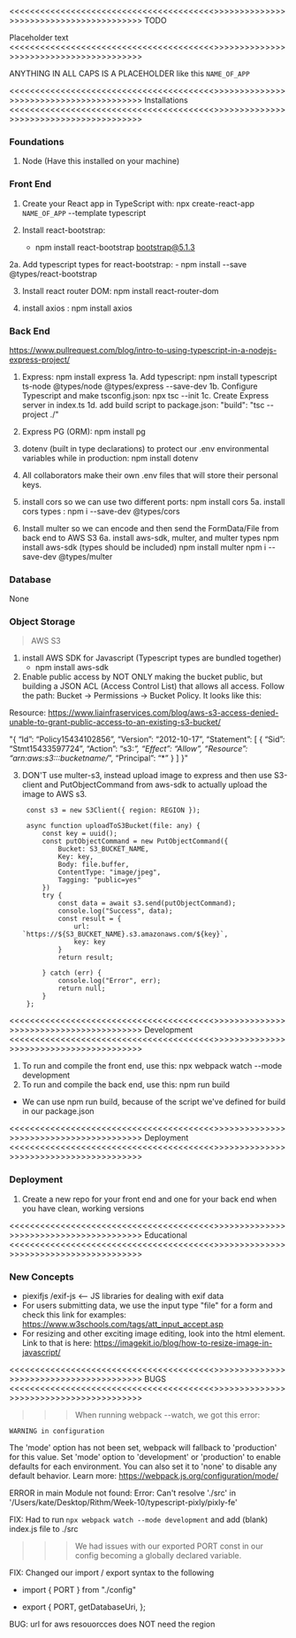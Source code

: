 <<<<<<<<<<<<<<<<<<<<<<<<<<<<<<<<<<<<<<<<>>>>>>>>>>>>>>>>>>>>>>>>>>>>>>>>>>>>>>>>
TODO 

Placeholder text
<<<<<<<<<<<<<<<<<<<<<<<<<<<<<<<<<<<<<<<<>>>>>>>>>>>>>>>>>>>>>>>>>>>>>>>>>>>>>>>>



ANYTHING IN ALL CAPS IS A PLACEHOLDER like this `NAME_OF_APP`

<<<<<<<<<<<<<<<<<<<<<<<<<<<<<<<<<<<<<<<<>>>>>>>>>>>>>>>>>>>>>>>>>>>>>>>>>>>>>>>>
Installations
<<<<<<<<<<<<<<<<<<<<<<<<<<<<<<<<<<<<<<<<>>>>>>>>>>>>>>>>>>>>>>>>>>>>>>>>>>>>>>>>

### Foundations ###
1. Node (Have this installed on your machine)

### Front End ###
1. Create your React app in TypeScript with: npx create-react-app `NAME_OF_APP` --template typescript 

2. Install react-bootstrap: 
    - npm install react-bootstrap bootstrap@5.1.3

2a. Add typescript types for react-bootstrap: 
    - npm install --save @types/react-bootstrap

3. Install react router DOM: npm install react-router-dom

4. install axios : npm install axios


### Back End ###

https://www.pullrequest.com/blog/intro-to-using-typescript-in-a-nodejs-express-project/

1. Express: npm install express
1a. Add typescript: 
    npm install typescript ts-node @types/node @types/express --save-dev
1b. Configure Typescript and make tsconfig.json:
    npx tsc --init
1c. Create Express server in index.ts
1d. add build script to package.json: 
    "build": "tsc --project ./"

2. Express PG (ORM): npm install pg

3. dotenv (built in type declarations) to protect our .env environmental variables
while in production: npm install dotenv
4. All collaborators make their own .env files that will store their personal keys.
5. install cors so we can use two different ports: npm install cors
5a. install cors types : npm i --save-dev @types/cors
6. Install multer so we can encode and then send the FormData/File from back end to
AWS S3
6a. install aws-sdk, multer, and multer types
    npm install aws-sdk (types should be included) 
    npm install multer
    npm i --save-dev @types/multer 




### Database ###
None

### Object Storage ###
> AWS S3
1. install AWS SDK for Javascript (Typescript types are bundled together)
    - npm install aws-sdk
 2. Enable public access by NOT ONLY making the bucket public, but building a
 JSON ACL (Access Control List) that allows all access. Follow the path: Bucket ->
 Permissions -> Bucket Policy. It looks like this:

 Resource: https://www.liainfraservices.com/blog/aws-s3-access-denied-unable-to-grant-public-access-to-an-existing-s3-bucket/

"{
“Id”: “Policy15434102856”,
“Version”: “2012-10-17”,
“Statement”: [
{
“Sid”: “Stmt15433597724”,
“Action”: “s3:*”,
“Effect”: “Allow”,
“Resource”: “arn:aws:s3:::bucketname/*”,
“Principal”: “*”
}
]
}"

3. DON'T use multer-s3, instead upload image to express and then use S3-client and PutObjectCommand from aws-sdk to actually upload the image to AWS s3.

        const s3 = new S3Client({ region: REGION });

        async function uploadToS3Bucket(file: any) {
            const key = uuid();
            const putObjectCommand = new PutObjectCommand({
                Bucket: S3_BUCKET_NAME,
                Key: key,
                Body: file.buffer,
                ContentType: "image/jpeg",
                Tagging: "public=yes"
            })
            try {
                const data = await s3.send(putObjectCommand);
                console.log("Success", data);
                const result = {
                    url: `https://${S3_BUCKET_NAME}.s3.amazonaws.com/${key}`,
                    key: key
                }
                return result;

            } catch (err) {
                console.log("Error", err);
                return null;
            }
        };

<<<<<<<<<<<<<<<<<<<<<<<<<<<<<<<<<<<<<<<<>>>>>>>>>>>>>>>>>>>>>>>>>>>>>>>>>>>>>>>>
Development
<<<<<<<<<<<<<<<<<<<<<<<<<<<<<<<<<<<<<<<<>>>>>>>>>>>>>>>>>>>>>>>>>>>>>>>>>>>>>>>>
1. To run and compile the front end, use this: npx webpack watch --mode development
2. To run and compile the back end, use this: npm run build
 - We can use npm run build, because of the script we've defined for build in our
 package.json


<<<<<<<<<<<<<<<<<<<<<<<<<<<<<<<<<<<<<<<<>>>>>>>>>>>>>>>>>>>>>>>>>>>>>>>>>>>>>>>>
Deployment
<<<<<<<<<<<<<<<<<<<<<<<<<<<<<<<<<<<<<<<<>>>>>>>>>>>>>>>>>>>>>>>>>>>>>>>>>>>>>>>>

### Deployment ###
1. Create a new repo for your front end and one for your back end when you have
clean, working versions


<<<<<<<<<<<<<<<<<<<<<<<<<<<<<<<<<<<<<<<<>>>>>>>>>>>>>>>>>>>>>>>>>>>>>>>>>>>>>>>>
Educational
<<<<<<<<<<<<<<<<<<<<<<<<<<<<<<<<<<<<<<<<>>>>>>>>>>>>>>>>>>>>>>>>>>>>>>>>>>>>>>>>

### New Concepts ###

- piexifjs /exif-js <-- JS libraries for dealing with exif data
- For users submitting data, we use the input type "file" for a form and check
this link for examples: https://www.w3schools.com/tags/att_input_accept.asp
- For resizing and other exciting image editing, look into the html <canvas> element.
Link to that is here: https://imagekit.io/blog/how-to-resize-image-in-javascript/

<<<<<<<<<<<<<<<<<<<<<<<<<<<<<<<<<<<<<<<<>>>>>>>>>>>>>>>>>>>>>>>>>>>>>>>>>>>>>>>>
BUGS
<<<<<<<<<<<<<<<<<<<<<<<<<<<<<<<<<<<<<<<<>>>>>>>>>>>>>>>>>>>>>>>>>>>>>>>>>>>>>>>>

>>> When running webpack --watch, we got this error:
    
    WARNING in configuration
The 'mode' option has not been set, webpack will fallback to 'production' for this value.
Set 'mode' option to 'development' or 'production' to enable defaults for each environment.
You can also set it to 'none' to disable any default behavior. Learn more: https://webpack.js.org/configuration/mode/

ERROR in main
Module not found: Error: Can't resolve './src' in '/Users/kate/Desktop/Rithm/Week-10/typescript-pixly/pixly-fe'

FIX: Had to run `npx webpack watch --mode development` and add (blank) index.js file to ./src


>>> We had issues with our exported PORT const in our config becoming a globally
declared variable.

FIX: Changed our import / export syntax to the following 

 - import { PORT } from "./config"

 - export {
  PORT,
  getDatabaseUri,
};

BUG: url for aws resouorcces does NOT need the region